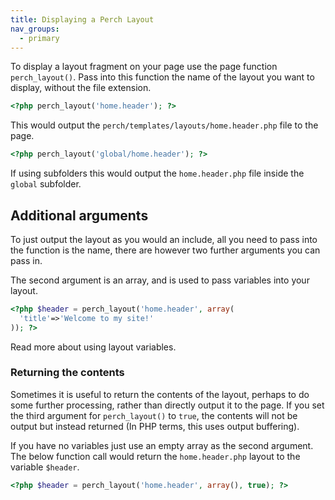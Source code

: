 ```yaml
---
title: Displaying a Perch Layout
nav_groups:
  - primary
---
```

To display a layout fragment on your page use the page function `perch_layout()`. Pass into this function the name of the layout you want to display, without the file extension.

```php
<?php perch_layout('home.header'); ?>
```

This would output the `perch/templates/layouts/home.header.php` file to the page.

```php
<?php perch_layout('global/home.header'); ?>
```

If using subfolders this would output the `home.header.php` file inside the `global` subfolder.

## Additional arguments

To just output the layout as you would an include, all you need to pass into the function is the name, there are however two further arguments you can pass in.

The second argument is an array, and is used to pass variables into your layout.

```php
<?php $header = perch_layout('home.header', array(
  'title'=>'Welcome to my site!'
)); ?>
```

Read more about using layout variables.

### Returning the contents

Sometimes it is useful to return the contents of the layout, perhaps to do some further processing, rather than directly output it to the page. If you set the third argument for `perch_layout()` to `true`, the contents will not be output but instead returned (In PHP terms, this uses output buffering).

If you have no variables just use an empty array as the second argument. The below function call would return the `home.header.php` layout to the variable `$header`.

```php 
<?php $header = perch_layout('home.header', array(), true); ?>
```
